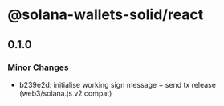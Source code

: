 # @solana-wallets-solid/react

## 0.1.0

### Minor Changes

- b239e2d: initialise working sign message + send tx release (web3/solana.js v2 compat)
